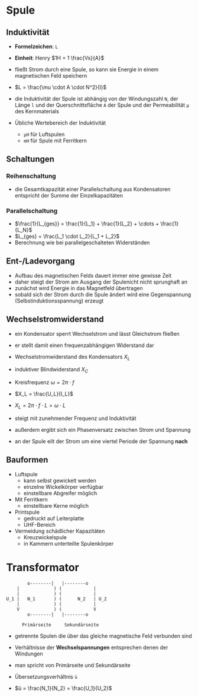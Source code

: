 # Spule

## Induktivität

- **Formelzeichen**: `L`
- **Einheit**: Henry $1H = 1 \frac{Vs}{A}$

- fließt Strom durch eine Spule, so kann sie Energie in einem magnetischen Feld speichern

- $L = \frac{\mu \cdot A \cdot N^2}{l}$

- die Induktivität der Spule ist abhängig von der Windungszahl `N`, der Länge `l` und der Querschnittsfläche `A` der Spule und der Permeabilität `µ` des Kernmaterials

- Übliche Wertebereich der Induktivität
  - `µH` für Luftspulen
  - `mH` für Spule mit Ferritkern

## Schaltungen

### Reihenschaltung

- die Gesamtkapazität einer Parallelschaltung aus Kondensatoren entspricht der Summe der Einzelkapazitäten

### Parallelschaltung

- $\frac{1}{L_{ges}} = \frac{1}{L_1} + \frac{1}{L_2} + \cdots + \frac{1}{L_N}$
- $L_{ges} = \frac{L_1 \cdot L_2}{L_1 + L_2}$
- Berechnung wie bei parallelgeschalteten Widerständen

## Ent-/Ladevorgang

- Aufbau des magnetischen Felds dauert immer eine gewisse Zeit
- daher steigt der Strom am Ausgang der Spulenicht nicht sprunghaft an
- zunächst wird Energie in das Magnetfeld übertragen
- sobald sich der Strom durch die Spule ändert wird eine Gegenspannung (Selbstinduktionsspannung) erzeugt

## Wechselstromwiderstand

- ein Kondensator sperrt Wechselstrom und lässt Gleichstrom fließen
- er stellt damit einen frequenzabhängigen Widerstand dar
- Wechselstromwiderstand des Kondensators $X_L$
- induktiver Blindwiderstand $X_C$
- Kreisfrequenz $\omega = 2 \pi \cdot f$

- $X_L = \frac{U_L}{I_L}$
- $X_L = 2 \pi \cdot f \cdot L = \omega \cdot L$

- steigt mit zunehmender Frequenz und Induktivität
- außerdem ergibt sich ein Phasenversatz zwischen Strom und Spannung
- an der Spule eilt der Strom um eine viertel Periode der Spannung **nach**

## Bauformen

- Luftspule
  - kann selbst gewickelt werden
  - einzelne Wickelkörper verfügbar
  - einstellbare Abgreifer möglich
- Mit Ferritkern
  - einstellbare Kerne möglich
- Printspule
  - gedruckt auf Leiterplatte
  - UHF-Bereich
- Vermeidung schädlicher Kapazitäten
  - Kreuzwickelspule
  - in Kammern unterteilte Spulenkörper

# Transformator

```
        o--------|   |--------o
    |             ) (            |
    |             ) (            |
U_1 |   N_1       ) (      N_2   | U_2
    |             ) (            |
    V             ) (            V
        o--------|   |--------o

      Primärseite     Sekundärseite
```

* getrennte Spulen die über das gleiche magnetische Feld verbunden sind
* Verhältnisse der **Wechselspannungen** entsprechen denen der Windungen
* man spricht von Primärseite und Sekundärseite

* Übersetzungsverhältnis `ü`
* $ü = \frac{N_1}{N_2} = \frac{U_1}{U_2}$